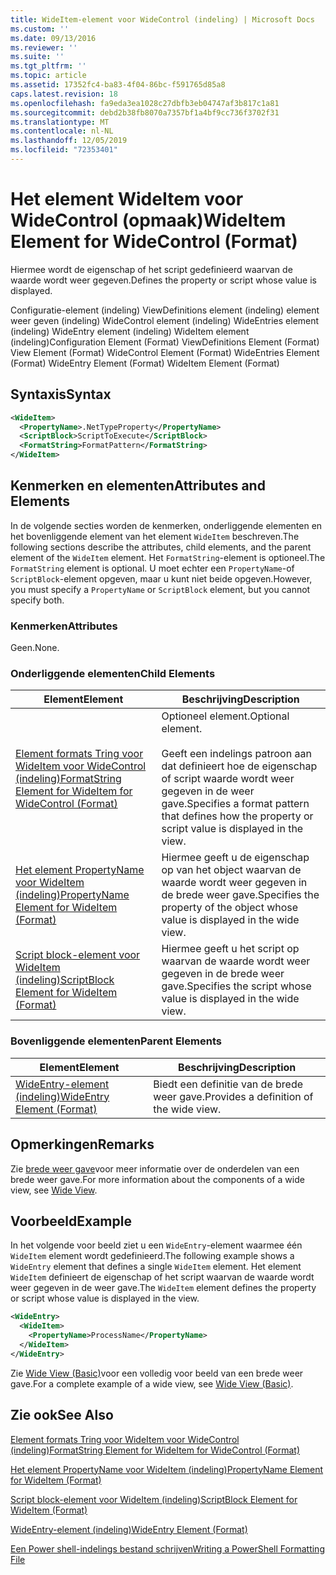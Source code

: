 ```yaml
---
title: WideItem-element voor WideControl (indeling) | Microsoft Docs
ms.custom: ''
ms.date: 09/13/2016
ms.reviewer: ''
ms.suite: ''
ms.tgt_pltfrm: ''
ms.topic: article
ms.assetid: 17352fc4-ba83-4f04-86bc-f591765d85a8
caps.latest.revision: 18
ms.openlocfilehash: fa9eda3ea1028c27dbfb3eb04747af3b817c1a81
ms.sourcegitcommit: debd2b38fb8070a7357bf1a4bf9cc736f3702f31
ms.translationtype: MT
ms.contentlocale: nl-NL
ms.lasthandoff: 12/05/2019
ms.locfileid: "72353401"
---
```

# <a name="wideitem-element-for-widecontrol-format"></a><span data-ttu-id="98f59-102">Het element WideItem voor WideControl (opmaak)</span><span class="sxs-lookup"><span data-stu-id="98f59-102">WideItem Element for WideControl (Format)</span></span>

<span data-ttu-id="98f59-103">Hiermee wordt de eigenschap of het script gedefinieerd waarvan de waarde wordt weer gegeven.</span><span class="sxs-lookup"><span data-stu-id="98f59-103">Defines the property or script whose value is displayed.</span></span>

<span data-ttu-id="98f59-104">Configuratie-element (indeling) ViewDefinitions element (indeling) element weer geven (indeling) WideControl element (indeling) WideEntries element (indeling) WideEntry element (indeling) WideItem element (indeling)</span><span class="sxs-lookup"><span data-stu-id="98f59-104">Configuration Element (Format) ViewDefinitions Element (Format) View Element (Format) WideControl Element (Format) WideEntries Element (Format) WideEntry Element (Format) WideItem Element (Format)</span></span>

## <a name="syntax"></a><span data-ttu-id="98f59-105">Syntaxis</span><span class="sxs-lookup"><span data-stu-id="98f59-105">Syntax</span></span>

```xml
<WideItem>
  <PropertyName>.NetTypeProperty</PropertyName>
  <ScriptBlock>ScriptToExecute</ScriptBlock>
  <FormatString>FormatPattern</FormatString>
</WideItem>
```

## <a name="attributes-and-elements"></a><span data-ttu-id="98f59-106">Kenmerken en elementen</span><span class="sxs-lookup"><span data-stu-id="98f59-106">Attributes and Elements</span></span>

<span data-ttu-id="98f59-107">In de volgende secties worden de kenmerken, onderliggende elementen en het bovenliggende element van het element `WideItem` beschreven.</span><span class="sxs-lookup"><span data-stu-id="98f59-107">The following sections describe the attributes, child elements, and the parent element of the `WideItem` element.</span></span> <span data-ttu-id="98f59-108">Het `FormatString`-element is optioneel.</span><span class="sxs-lookup"><span data-stu-id="98f59-108">The `FormatString` element is optional.</span></span> <span data-ttu-id="98f59-109">U moet echter een `PropertyName`-of `ScriptBlock`-element opgeven, maar u kunt niet beide opgeven.</span><span class="sxs-lookup"><span data-stu-id="98f59-109">However, you must specify a `PropertyName` or `ScriptBlock` element, but you cannot specify both.</span></span>

### <a name="attributes"></a><span data-ttu-id="98f59-110">Kenmerken</span><span class="sxs-lookup"><span data-stu-id="98f59-110">Attributes</span></span>

<span data-ttu-id="98f59-111">Geen.</span><span class="sxs-lookup"><span data-stu-id="98f59-111">None.</span></span>

### <a name="child-elements"></a><span data-ttu-id="98f59-112">Onderliggende elementen</span><span class="sxs-lookup"><span data-stu-id="98f59-112">Child Elements</span></span>

|<span data-ttu-id="98f59-113">Element</span><span class="sxs-lookup"><span data-stu-id="98f59-113">Element</span></span>|<span data-ttu-id="98f59-114">Beschrijving</span><span class="sxs-lookup"><span data-stu-id="98f59-114">Description</span></span>|
|-------------|-----------------|
|[<span data-ttu-id="98f59-115">Element formats Tring voor WideItem voor WideControl (indeling)</span><span class="sxs-lookup"><span data-stu-id="98f59-115">FormatString Element for WideItem for WideControl (Format)</span></span>](./formatstring-element-for-wideitem-for-widecontrol-format.md)|<span data-ttu-id="98f59-116">Optioneel element.</span><span class="sxs-lookup"><span data-stu-id="98f59-116">Optional element.</span></span><br /><br /> <span data-ttu-id="98f59-117">Geeft een indelings patroon aan dat definieert hoe de eigenschap of script waarde wordt weer gegeven in de weer gave.</span><span class="sxs-lookup"><span data-stu-id="98f59-117">Specifies a format pattern that defines how the property or script value is displayed in the view.</span></span>|
|[<span data-ttu-id="98f59-118">Het element PropertyName voor WideItem (indeling)</span><span class="sxs-lookup"><span data-stu-id="98f59-118">PropertyName Element for WideItem (Format)</span></span>](./propertyname-element-for-wideitem-for-widecontrol-format.md)|<span data-ttu-id="98f59-119">Hiermee geeft u de eigenschap op van het object waarvan de waarde wordt weer gegeven in de brede weer gave.</span><span class="sxs-lookup"><span data-stu-id="98f59-119">Specifies the property of the object whose value is displayed in the wide view.</span></span>|
|[<span data-ttu-id="98f59-120">Script block-element voor WideItem (indeling)</span><span class="sxs-lookup"><span data-stu-id="98f59-120">ScriptBlock Element for WideItem (Format)</span></span>](./scriptblock-element-for-wideitem-for-widecontrol-format.md)|<span data-ttu-id="98f59-121">Hiermee geeft u het script op waarvan de waarde wordt weer gegeven in de brede weer gave.</span><span class="sxs-lookup"><span data-stu-id="98f59-121">Specifies the script whose value is displayed in the wide view.</span></span>|

### <a name="parent-elements"></a><span data-ttu-id="98f59-122">Bovenliggende elementen</span><span class="sxs-lookup"><span data-stu-id="98f59-122">Parent Elements</span></span>

|<span data-ttu-id="98f59-123">Element</span><span class="sxs-lookup"><span data-stu-id="98f59-123">Element</span></span>|<span data-ttu-id="98f59-124">Beschrijving</span><span class="sxs-lookup"><span data-stu-id="98f59-124">Description</span></span>|
|-------------|-----------------|
|[<span data-ttu-id="98f59-125">WideEntry-element (indeling)</span><span class="sxs-lookup"><span data-stu-id="98f59-125">WideEntry Element (Format)</span></span>](./wideentry-element-for-widecontrol-format.md)|<span data-ttu-id="98f59-126">Biedt een definitie van de brede weer gave.</span><span class="sxs-lookup"><span data-stu-id="98f59-126">Provides a definition of the wide view.</span></span>|

## <a name="remarks"></a><span data-ttu-id="98f59-127">Opmerkingen</span><span class="sxs-lookup"><span data-stu-id="98f59-127">Remarks</span></span>

<span data-ttu-id="98f59-128">Zie [brede weer gave](./creating-a-wide-view.md)voor meer informatie over de onderdelen van een brede weer gave.</span><span class="sxs-lookup"><span data-stu-id="98f59-128">For more information about the components of a wide view, see [Wide View](./creating-a-wide-view.md).</span></span>

## <a name="example"></a><span data-ttu-id="98f59-129">Voorbeeld</span><span class="sxs-lookup"><span data-stu-id="98f59-129">Example</span></span>

<span data-ttu-id="98f59-130">In het volgende voor beeld ziet u een `WideEntry`-element waarmee één `WideItem` element wordt gedefinieerd.</span><span class="sxs-lookup"><span data-stu-id="98f59-130">The following example shows a `WideEntry` element that defines a single `WideItem` element.</span></span> <span data-ttu-id="98f59-131">Het element `WideItem` definieert de eigenschap of het script waarvan de waarde wordt weer gegeven in de weer gave.</span><span class="sxs-lookup"><span data-stu-id="98f59-131">The `WideItem` element defines the property or script whose value is displayed in the view.</span></span>

```xml
<WideEntry>
  <WideItem>
    <PropertyName>ProcessName</PropertyName>
  </WideItem>
</WideEntry>
```

<span data-ttu-id="98f59-132">Zie [Wide View (Basic)](./wide-view-basic.md)voor een volledig voor beeld van een brede weer gave.</span><span class="sxs-lookup"><span data-stu-id="98f59-132">For a complete example of a wide view, see [Wide View (Basic)](./wide-view-basic.md).</span></span>

## <a name="see-also"></a><span data-ttu-id="98f59-133">Zie ook</span><span class="sxs-lookup"><span data-stu-id="98f59-133">See Also</span></span>

[<span data-ttu-id="98f59-134">Element formats Tring voor WideItem voor WideControl (indeling)</span><span class="sxs-lookup"><span data-stu-id="98f59-134">FormatString Element for WideItem for WideControl (Format)</span></span>](./formatstring-element-for-wideitem-for-widecontrol-format.md)

[<span data-ttu-id="98f59-135">Het element PropertyName voor WideItem (indeling)</span><span class="sxs-lookup"><span data-stu-id="98f59-135">PropertyName Element for WideItem (Format)</span></span>](./propertyname-element-for-wideitem-for-widecontrol-format.md)

[<span data-ttu-id="98f59-136">Script block-element voor WideItem (indeling)</span><span class="sxs-lookup"><span data-stu-id="98f59-136">ScriptBlock Element for WideItem (Format)</span></span>](./scriptblock-element-for-wideitem-for-widecontrol-format.md)

[<span data-ttu-id="98f59-137">WideEntry-element (indeling)</span><span class="sxs-lookup"><span data-stu-id="98f59-137">WideEntry Element (Format)</span></span>](./wideentry-element-for-widecontrol-format.md)

[<span data-ttu-id="98f59-138">Een Power shell-indelings bestand schrijven</span><span class="sxs-lookup"><span data-stu-id="98f59-138">Writing a PowerShell Formatting File</span></span>](./writing-a-powershell-formatting-file.md)
